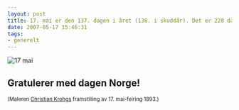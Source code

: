 ```yaml
---
layout: post
title: 17. mai er den 137. dagen i året (138. i skuddår). Det er 228 dager igjen av året.
date: 2007-05-17 15:46:31
tags: 
- generelt
---
```

<img src='http://pjatt.net/images/2007/05/krohg-17mai1893.jpg' alt='17 mai' />
	
## Gratulerer med dagen Norge!

<small>(Maleren <a href="http://no.wikipedia.org/wiki/Christian_Krohg">Christian Krohgs</a> framstilling av 17. mai-feiring 1893.)</small>

